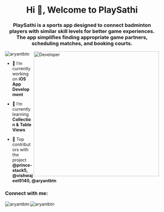 <h1 align="center">Hi 👋, Welcome to PlaySathi</h1>
<h3 align="center">PlaySathi is a sports app designed to connect badminton players with similar skill levels for better game experiences. The app simplifies finding appropriate game partners, scheduling matches, and booking courts.</h3>
<img align="right" alt="Developer" width="410" src="https://www.thoughtwin.com/assets/img/ios-top.gif">
<p align="left"> <img src="https://komarev.com/ghpvc/?username=aryantbtn&label=Profile%20views&color=0e75b6&style=flat" alt="aryantbtn" /> </p>

- 🔭 I’m currently working on **iOS App Development**

- 🌱 I’m currently learning **Collection & Table Views**

- 👯 Top contributors with the project **@prince-stack5, @vishwajeet9140, @aryantbtn**

<h3 align="left">Connect with me:</h3>
<p align="left">
</p>

<p><img align="left" src="https://github-readme-stats.vercel.app/api/top-langs?username=aryantbtn&show_icons=true&locale=en&layout=compact" alt="aryantbtn" /></p>

<p>&nbsp;<img align="left" src="https://github-readme-stats.vercel.app/api?username=aryantbtn&show_icons=true&locale=en" alt="aryantbtn" /></p>
